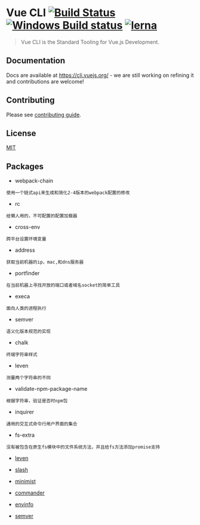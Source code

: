 # Vue CLI [![Build Status](https://circleci.com/gh/vuejs/vue-cli/tree/dev.svg?style=shield)](https://circleci.com/gh/vuejs/vue-cli/tree/dev) [![Windows Build status](https://ci.appveyor.com/api/projects/status/rkpafdpdwie9lqx0/branch/dev?svg=true)](https://ci.appveyor.com/project/yyx990803/vue-cli/branch/dev) [![lerna](https://img.shields.io/badge/maintained%20with-lerna-cc00ff.svg)](https://lerna.js.org/)


> Vue CLI is the Standard Tooling for Vue.js Development.

## Documentation

Docs are available at https://cli.vuejs.org/ - we are still working on refining it and contributions are welcome!

## Contributing

Please see [contributing guide](https://github.com/vuejs/vue-cli/blob/dev/.github/CONTRIBUTING.md).

## License

[MIT](https://github.com/vuejs/vue-cli/blob/dev/LICENSE)

## Packages

- webpack-chain
```
使用一个链式api来生成和简化2-4版本的webpack配置的修改
```

- rc
```
给懒人用的，不可配置的配置加载器
```

- cross-env
```
跨平台设置环境变量
```

- address
```
获取当前机器的ip，mac,和dns服务器
```

- portfinder
```
在当前机器上寻找开放的端口或者域名socket的简单工具
```

- execa
```
面向人类的进程执行
```

- semver
```
语义化版本规范的实现
```

- chalk
```
终端字符串样式
```

- leven
```
测量两个字符串的不同
```
 
- validate-npm-package-name
```
根据字符串，验证是否时npm包
```

- inquirer
```
通用的交互式命令行用户界面的集合
```

- fs-extra
```
没有被包含在原生fs模块中的文件系统方法，并且给fs方法添加promise支持
```

- [leven](https://github.com/sindresorhus/leven)

- [slash](https://github.com/sindresorhus/slash)

- [minimist](https://github.com/substack/minimist)

- [commander](https://github.com/tj/commander.js)

- [envinfo](https://github.com/tabrindle/envinfo)

- [semver](https://github.com/semver/semver)